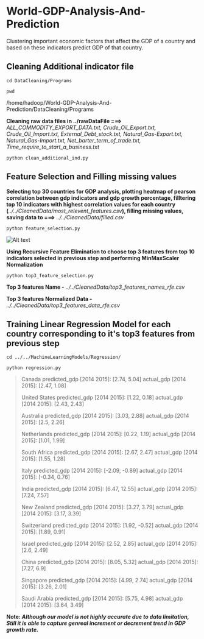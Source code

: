 # World-GDP-Analysis-And-Prediction
Clustering important economic factors that affect the GDP of a country and based on these indicators predict GDP of that country.

## Cleaning Additional indicator file

```cd DataCleaning/Programs```

```pwd``` 

/home/hadoop/World-GDP-Analysis-And-Prediction/DataCleaning/Programs

**Cleaning raw data files in ../rawDataFile ===>** *ALL_COMMODITY_EXPORT_DATA.txt, Crude_Oil_Export.txt, Crude_Oil_Import.txt, External_Debt_stock.txt, Natural_Gas-Export.txt, Natural_Gas-Import.txt, Net_barter_term_of_trade.txt, Time_require_to_start_a_business.txt*

`python clean_additional_ind.py`

## Feature Selection and Filling missing values

**Selecting top 30 countries for GDP analysis, plotting heatmap of pearson correlation between gdp indicators and gdp growth percentage, filltering top 10 indicators with highest correlation values for each country (**_../../CleanedData/most_relevent_features.csv_**), filling missing values, saving data to ===>** _../../CleanedData/filled.csv_

`python feature_selection.py`

![Alt text](corr.jpg?raw=true)


**Using Recursive Feature Elimination to choose top 3 features from top 10 indicators selected in previous step and performing MinMaxScaler Normalization**

`python top3_feature_selection.py`

**Top 3 features Name -** *../../CleanedData/top3_features_names_rfe.csv*

**Top 3 features Normalized Data -** *../../CleanedData/top3_features_data_rfe.csv*


## Training Linear Regression Model for each country corresponding to it's top3 features from previous step

`cd ../../MachineLearningModels/Regression/`

`python regression.py`

>Canada 
>predicted_gdp [2014 2015]: [2.74, 5.04] 
>actual_gdp [2014 2015]: [2.47, 1.08] 
>
>United States 
>predicted_gdp [2014 2015]: [1.22, 0.18] 
>actual_gdp [2014 2015]: [2.43, 2.43] 
>
>Australia 
>predicted_gdp [2014 2015]: [3.03, 2.88] 
>actual_gdp [2014 2015]: [2.5, 2.26] 
>
>Netherlands 
>predicted_gdp [2014 2015]: [0.22, 1.19] 
>actual_gdp [2014 2015]: [1.01, 1.99] 
>
>South Africa 
>predicted_gdp [2014 2015]: [2.67, 2.47] 
>actual_gdp [2014 2015]: [1.55, 1.28] 
>
>Italy 
>predicted_gdp [2014 2015]: [-2.09, -0.89] 
>actual_gdp [2014 2015]: [-0.34, 0.76] 
>
>India 
>predicted_gdp [2014 2015]: [6.47, 12.55] 
>actual_gdp [2014 2015]: [7.24, 7.57] 
>
>New Zealand 
>predicted_gdp [2014 2015]: [3.27, 3.79] 
>actual_gdp [2014 2015]: [3.17, 3.39] 
>
>Switzerland 
>predicted_gdp [2014 2015]: [1.92, -0.52] 
>actual_gdp [2014 2015]: [1.89, 0.91] 
>
>Israel 
>predicted_gdp [2014 2015]: [2.52, 2.85] 
>actual_gdp [2014 2015]: [2.6, 2.49] 
>
>China 
>predicted_gdp [2014 2015]: [8.05, 5.32] 
>actual_gdp [2014 2015]: [7.27, 6.9] 
>
>Singapore 
>predicted_gdp [2014 2015]: [4.99, 2.74] 
>actual_gdp [2014 2015]: [3.26, 2.01] 
>
>Saudi Arabia 
>predicted_gdp [2014 2015]: [5.75, 4.98] 
>actual_gdp [2014 2015]: [3.64, 3.49]

**Note: _Although our model is not highly accurate due to data limitation, Still it is able to capture genreal increment or decrement trend in GDP growth rate._** 


